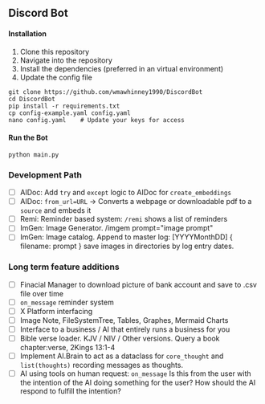 ## Discord Bot
#### Installation

1. Clone this repository
2. Navigate into the repository
3. Install the dependencies (preferred in an virtual environment)
4. Update the config file

```shell
git clone https://github.com/wmawhinney1990/DiscordBot
cd DiscordBot
pip install -r requirements.txt
cp config-example.yaml config.yaml
nano config.yaml    # Update your keys for access
```
#### Run the Bot

`python main.py`

### Development Path

- [ ] AIDoc: Add `try` and `except` logic to AIDoc for `create_embeddings`
- [ ] AIDoc: `from_url=URL` -> Converts a webpage or downloadable pdf to a `source` and embeds it
- [ ] Remi: Reminder based system: `/remi` shows a list of reminders
- [ ] ImGen: Image Generator. /imgem prompt="image prompt"
- [ ] ImGen: Image catalog. Append to master log: [YYYYMonthDD] { filename: prompt } save images in directories by log entry dates.

### Long term feature additions
- [ ] Finacial Manager to download picture of bank account and save to .csv file over time
- [ ] `on_message` reminder system
- [ ] X Platform interfacing
- [ ] Image Note, FileSystemTree, Tables, Graphes, Mermaid Charts
- [ ] Interface to a business / AI that entirely runs a business for you
- [ ] Bible verse loader. KJV / NIV / Other versions. Query a book chapter:verse, 2Kings 13:1-4
- [ ] Implement AI.Brain to act as a dataclass for `core_thought` and `list(thoughts)` recording messages as thoughts.
- [ ] AI using tools on human request: `on_message` Is this from the user with the intention of the AI doing something for the user? How should the AI respond to fulfill the intention?